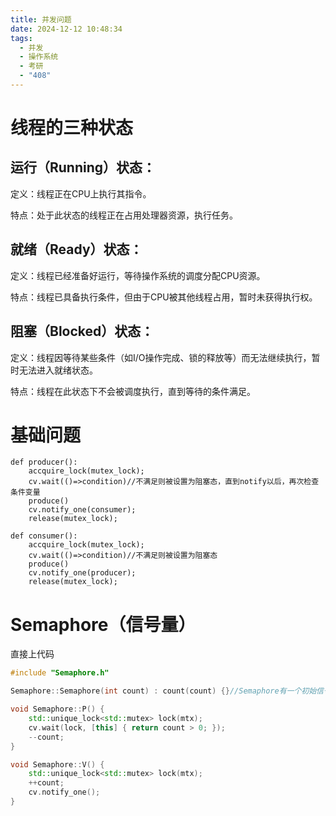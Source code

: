```yaml
---
title: 并发问题
date: 2024-12-12 10:48:34
tags:
  - 并发
  - 操作系统
  - 考研
  - "408"
---
```

# 线程的三种状态
## 运行（Running）状态：

定义：线程正在CPU上执行其指令。

特点：处于此状态的线程正在占用处理器资源，执行任务。
## 就绪（Ready）状态：

定义：线程已经准备好运行，等待操作系统的调度分配CPU资源。

特点：线程已具备执行条件，但由于CPU被其他线程占用，暂时未获得执行权。
## 阻塞（Blocked）状态：

定义：线程因等待某些条件（如I/O操作完成、锁的释放等）而无法继续执行，暂时无法进入就绪状态。

特点：线程在此状态下不会被调度执行，直到等待的条件满足。
# 基础问题
```text
def producer():
    accquire_lock(mutex_lock);
    cv.wait(()=>condition)//不满足则被设置为阻塞态，直到notify以后，再次检查条件变量
    produce()
    cv.notify_one(consumer);
    release(mutex_lock);
```
```text
def consumer():
    accquire_lock(mutex_lock);
    cv.wait(()=>condition)//不满足则被设置为阻塞态
    produce()
    cv.notify_one(producer);
    release(mutex_lock);
```
# Semaphore（信号量）
直接上代码
```c++
#include "Semaphore.h"

Semaphore::Semaphore(int count) : count(count) {}//Semaphore有一个初始信号量

void Semaphore::P() {
    std::unique_lock<std::mutex> lock(mtx);
    cv.wait(lock, [this] { return count > 0; });
    --count;
}

void Semaphore::V() {
    std::unique_lock<std::mutex> lock(mtx);
    ++count;
    cv.notify_one();
}
```

